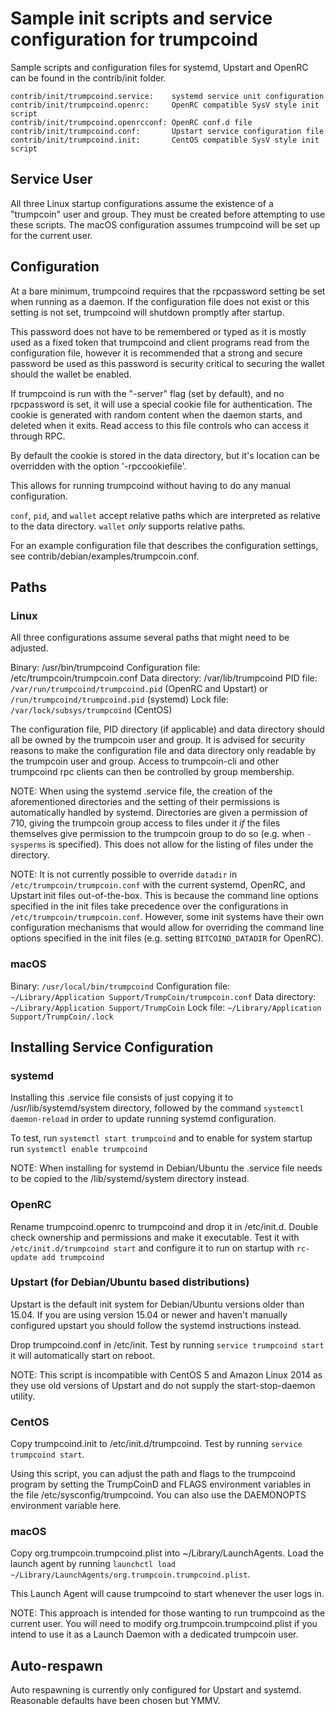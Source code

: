 Sample init scripts and service configuration for trumpcoind
==========================================================

Sample scripts and configuration files for systemd, Upstart and OpenRC
can be found in the contrib/init folder.

    contrib/init/trumpcoind.service:    systemd service unit configuration
    contrib/init/trumpcoind.openrc:     OpenRC compatible SysV style init script
    contrib/init/trumpcoind.openrcconf: OpenRC conf.d file
    contrib/init/trumpcoind.conf:       Upstart service configuration file
    contrib/init/trumpcoind.init:       CentOS compatible SysV style init script

Service User
---------------------------------

All three Linux startup configurations assume the existence of a "trumpcoin" user
and group.  They must be created before attempting to use these scripts.
The macOS configuration assumes trumpcoind will be set up for the current user.

Configuration
---------------------------------

At a bare minimum, trumpcoind requires that the rpcpassword setting be set
when running as a daemon.  If the configuration file does not exist or this
setting is not set, trumpcoind will shutdown promptly after startup.

This password does not have to be remembered or typed as it is mostly used
as a fixed token that trumpcoind and client programs read from the configuration
file, however it is recommended that a strong and secure password be used
as this password is security critical to securing the wallet should the
wallet be enabled.

If trumpcoind is run with the "-server" flag (set by default), and no rpcpassword is set,
it will use a special cookie file for authentication. The cookie is generated with random
content when the daemon starts, and deleted when it exits. Read access to this file
controls who can access it through RPC.

By default the cookie is stored in the data directory, but it's location can be overridden
with the option '-rpccookiefile'.

This allows for running trumpcoind without having to do any manual configuration.

`conf`, `pid`, and `wallet` accept relative paths which are interpreted as
relative to the data directory. `wallet` *only* supports relative paths.

For an example configuration file that describes the configuration settings,
see contrib/debian/examples/trumpcoin.conf.

Paths
---------------------------------

### Linux

All three configurations assume several paths that might need to be adjusted.

Binary:              /usr/bin/trumpcoind
Configuration file:  /etc/trumpcoin/trumpcoin.conf
Data directory:      /var/lib/trumpcoind
PID file:            `/var/run/trumpcoind/trumpcoind.pid` (OpenRC and Upstart) or `/run/trumpcoind/trumpcoind.pid` (systemd)
Lock file:           `/var/lock/subsys/trumpcoind` (CentOS)

The configuration file, PID directory (if applicable) and data directory
should all be owned by the trumpcoin user and group.  It is advised for security
reasons to make the configuration file and data directory only readable by the
trumpcoin user and group.  Access to trumpcoin-cli and other trumpcoind rpc clients
can then be controlled by group membership.

NOTE: When using the systemd .service file, the creation of the aforementioned
directories and the setting of their permissions is automatically handled by
systemd. Directories are given a permission of 710, giving the trumpcoin group
access to files under it _if_ the files themselves give permission to the
trumpcoin group to do so (e.g. when `-sysperms` is specified). This does not allow
for the listing of files under the directory.

NOTE: It is not currently possible to override `datadir` in
`/etc/trumpcoin/trumpcoin.conf` with the current systemd, OpenRC, and Upstart init
files out-of-the-box. This is because the command line options specified in the
init files take precedence over the configurations in
`/etc/trumpcoin/trumpcoin.conf`. However, some init systems have their own
configuration mechanisms that would allow for overriding the command line
options specified in the init files (e.g. setting `BITCOIND_DATADIR` for
OpenRC).

### macOS

Binary:              `/usr/local/bin/trumpcoind`
Configuration file:  `~/Library/Application Support/TrumpCoin/trumpcoin.conf`
Data directory:      `~/Library/Application Support/TrumpCoin`
Lock file:           `~/Library/Application Support/TrumpCoin/.lock`

Installing Service Configuration
-----------------------------------

### systemd

Installing this .service file consists of just copying it to
/usr/lib/systemd/system directory, followed by the command
`systemctl daemon-reload` in order to update running systemd configuration.

To test, run `systemctl start trumpcoind` and to enable for system startup run
`systemctl enable trumpcoind`

NOTE: When installing for systemd in Debian/Ubuntu the .service file needs to be copied to the /lib/systemd/system directory instead.

### OpenRC

Rename trumpcoind.openrc to trumpcoind and drop it in /etc/init.d.  Double
check ownership and permissions and make it executable.  Test it with
`/etc/init.d/trumpcoind start` and configure it to run on startup with
`rc-update add trumpcoind`

### Upstart (for Debian/Ubuntu based distributions)

Upstart is the default init system for Debian/Ubuntu versions older than 15.04. If you are using version 15.04 or newer and haven't manually configured upstart you should follow the systemd instructions instead.

Drop trumpcoind.conf in /etc/init.  Test by running `service trumpcoind start`
it will automatically start on reboot.

NOTE: This script is incompatible with CentOS 5 and Amazon Linux 2014 as they
use old versions of Upstart and do not supply the start-stop-daemon utility.

### CentOS

Copy trumpcoind.init to /etc/init.d/trumpcoind. Test by running `service trumpcoind start`.

Using this script, you can adjust the path and flags to the trumpcoind program by
setting the TrumpCoinD and FLAGS environment variables in the file
/etc/sysconfig/trumpcoind. You can also use the DAEMONOPTS environment variable here.

### macOS

Copy org.trumpcoin.trumpcoind.plist into ~/Library/LaunchAgents. Load the launch agent by
running `launchctl load ~/Library/LaunchAgents/org.trumpcoin.trumpcoind.plist`.

This Launch Agent will cause trumpcoind to start whenever the user logs in.

NOTE: This approach is intended for those wanting to run trumpcoind as the current user.
You will need to modify org.trumpcoin.trumpcoind.plist if you intend to use it as a
Launch Daemon with a dedicated trumpcoin user.

Auto-respawn
-----------------------------------

Auto respawning is currently only configured for Upstart and systemd.
Reasonable defaults have been chosen but YMMV.
